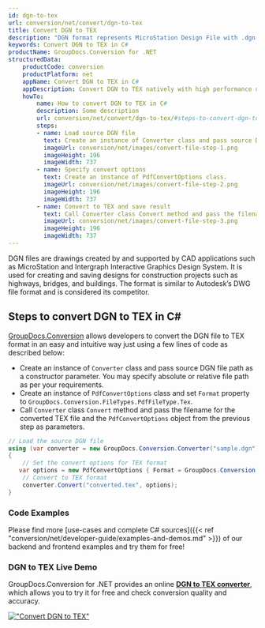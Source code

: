 ```yaml
---
id: dgn-to-tex
url: conversion/net/convert/dgn-to-tex
title: Convert DGN to TEX
description: "DGN format represents MicroStation Design File with .dgn extension. Learn how to convert DGN to TEX file programmatically in C# language using GroupDocs.Conversion for .NET library."
keywords: Convert DGN to TEX in C#
productName: GroupDocs.Conversion for .NET
structuredData:
    productCode: conversion
    productPlatform: net
    appName: Convert DGN to TEX in C#
    appDescription: Convert DGN to TEX natively with high performance using C# language and server side GroupDocs.Conversion for .NET APIs, without the use of any software like Microsoft or Open Office.
    howTo:
        name: How to convert DGN to TEX in C# 
        description: Some description
        url: conversion/net/convert/dgn-to-tex/#steps-to-convert-dgn-to-tex-in-c
        steps:
        - name: Load source DGN file 
          text: Create an instance of Converter class and pass source DGN file path as a constructor parameter. You may specify absolute or relative file path as per your requirements. 
          imageUrl: conversion/net/images/convert-file-step-1.png
          imageHeight: 196
          imageWidth: 737
        - name: Specify convert options 
          text: Create an instance of PdfConvertOptions class.
          imageUrl: conversion/net/images/convert-file-step-2.png
          imageHeight: 196
          imageWidth: 737
        - name: Convert to TEX and save result 
          text: Call Converter class Convert method and pass the filename for the converted HTML file and the PdfConvertOptions object from the previous step as parameters.
          imageUrl: conversion/net/images/convert-file-step-3.png
          imageHeight: 196
          imageWidth: 737
---
```


DGN files are drawings created by and supported by CAD applications such as MicroStation and Intergraph Interactive Graphics Design System. It is used for creating and saving designs for construction projects such as highways, bridges, and buildings. The format is similar to Autodesk’s DWG file format and is considered its competitor.

## Steps to convert DGN to TEX in C#

[GroupDocs.Conversion](https://products.groupdocs.com/conversion/net) allows developers to convert the DGN file to TEX format in an easy and intuitive way just using a few lines of code as described below:

* Create an instance of `Converter` class and pass source DGN file path as a constructor parameter. You may specify absolute or relative file path as per your requirements. 
* Create an instance of `PdfConvertOptions` class and set `Format` property to `GroupDocs.Conversion.FileTypes.PdfFileType.Tex`.
* Call `Converter` class `Convert` method and pass the filename for the converted TEX file and the `PdfConvertOptions` object from the previous step as parameters.

```csharp
// Load the source DGN file
using (var converter = new GroupDocs.Conversion.Converter("sample.dgn"))
{
    // Set the convert options for TEX format
   var options = new PdfConvertOptions { Format = GroupDocs.Conversion.FileTypes.PdfFileType.Tex };
    // Convert to TEX format
    converter.Convert("converted.tex", options);
}
```

### Code Examples

Please find more [use-cases and complete C# sources]({{< ref "conversion/net/developer-guide/examples-and-demos.md" >}}) of our backend and frontend examples and try them for free!

### DGN to TEX Live Demo

GroupDocs.Conversion for .NET provides an online [**DGN to TEX converter**](https://products.groupdocs.app/conversion/dgn-to-tex), which allows you to try it for free and check conversion quality and accuracy.

[!["Convert DGN to TEX"](conversion/net/images/convert-to-tex/convert-dgn-to-tex.png)](https://products.groupdocs.app/conversion/dgn-to-tex)
